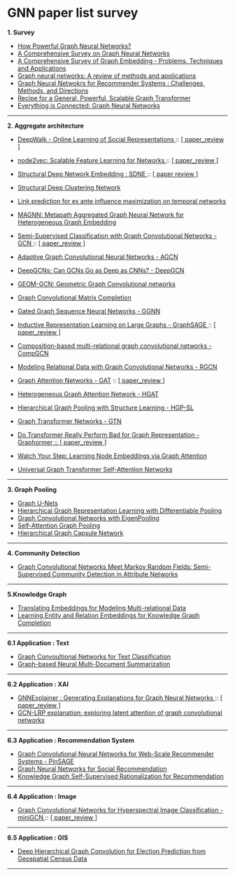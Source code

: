 # GNN paper list survey 
**1. Survey**
* <a href = "https://arxiv.org/pdf/1810.00826.pdf"> How Powerful Graph Neural Networks? </a>
* <a href = "https://arxiv.org/pdf/1901.00596.pdf?ref=https://githubhelp.com"> A Comprehensive Survey on Graph Neural Networks </a>
* <a href = "https://arxiv.org/pdf/1709.07604.pdf?ref=https://githubhelp.com">A Comprehensive Survey of Graph Embedding - Problems, Techniques and Applications </a>
* <a href = "https://reader.elsevier.com/reader/sd/pii/S2666651021000012?token=16C2A9332AE81F4D54098EEE79D8535A40695603E95EDA396E895AA03C704FB54F1C28DA614FF06943FA85AEBB7F8603&originRegion=us-east-1&originCreation=20220330071910"> Graph neural networks: A review of methods and applications </a>
* <a href = "https://arxiv.org/pdf/2109.12843.pdf"> Graph Neural Netwokrs for Recommender Systems : Challenges, Methods, and Directions </a>
* <a href = "https://arxiv.org/pdf/2205.12454.pdf"> Recipe for a General, Powerful, Scalable Graph Transformer </a>
* <a href = "https://arxiv.org/pdf/2301.08210.pdf"> Everything is Connected: Graph Neural Networks </a>
---

**2. Aggregate architecture** 
* <a href = "https://arxiv.org/pdf/1403.6652.pdf"> DeepWalk - Online Learning of Social Representations </a> :: <a href = "https://melon-buffer-f27.notion.site/DeeWalk-Onlie-Learning-of-Social-Representations-eecf671ad29145c39dff869323114335"> [ paper_review ] </a>
* <a href = "https://arxiv.org/pdf/1607.00653.pdf"> node2vec: Scalable Feature Learning for Networks </a> :: <a href = "https://melon-buffer-f27.notion.site/Node2Vec-Scalable-Feautre-Learning-for-Networks-97d414518f674c92adf8b7f2b432e717"> [ paper_review ] </a>
* <a href = "https://www.kdd.org/kdd2016/papers/files/rfp0191-wangAemb.pdf"> Structural Deep Network Embedding : SDNE </a> :: <a href = "https://www.notion.so/Structural-Deep-Network-Embedding-SDNE-181c5c19b4e94eb680416e857f69c038?pvs=4"> [ paper review ] </a>
* <a href = "https://arxiv.org/pdf/2002.01633.pdf"> Structural Deep Clustering Network </a>
* <a href = "https://arxiv.org/pdf/2305.09965.pdf"> Link prediction for ex ante influence maximization on temporal networks </a>
* <a href = "https://arxiv.org/pdf/2002.01680.pdf"> MAGNN: Metapath Aggregated Graph Neural Network for Heterogeneous Graph Embedding </a>
* <a href = "https://arxiv.org/pdf/1609.02907.pdf"> Semi-Supervised Classification with Graph Convolutional Networks - GCN </a> :: <a href = "https://melon-buffer-f27.notion.site/Semi-supervised-Classification-with-Graph-Convolutional-Networks-06320f5d92c04f418dcefd1fecedba68"> [ paper_review ] </a>
* <a href = "https://arxiv.org/pdf/1801.03226.pdf"> Adaptive Graph Convolutional Neural Networks - AGCN </a>
* <a href = "https://arxiv.org/pdf/1904.03751.pdf"> DeepGCNs: Can GCNs Go as Deep as CNNs? - DeepGCN </a>
* <a href = "https://arxiv.org/pdf/2002.05287.pdf"> GEOM-GCN: Geometric Graph Convolutional networks </a>
* <a href = "https://arxiv.org/pdf/1706.02263.pdf"> Graph Convolutional Matrix Completion </a>

* <a href = "https://arxiv.org/pdf/1511.05493.pdf"> Gated Graph Sequence Neural Networks - GGNN </a>
* <a href = "https://arxiv.org/pdf/1706.02216.pdf"> Inductive Representation Learning on Large Graphs - GraphSAGE </a> :: <a href = "https://www.notion.so/Inductive-Representation-Learning-on-Large-Graphs-GraphSAGE-905e95556aa248d68cfee086a3ecebfd?pvs=4"> [ paper_review ] </a>
* <a href = "https://arxiv.org/pdf/1911.03082.pdf?ref=https://githubhelp.com"> Composition-based multi-relational graph convolutional networks - CompGCN </a>
* <a href = "https://arxiv.org/pdf/1703.06103.pdf"> Modeling Relational Data with Graph Convolutional Networks - RGCN </a>


* <a href = "https://arxiv.org/pdf/1710.10903.pdf"> Graph Attention Networks - GAT</a> :: <a href = "https://melon-buffer-f27.notion.site/Graph-Attention-Networks-59c1ce15b51440a8b057edb2e2aa2189"> [ paper_review ] </a> 
* <a href = "https://arxiv.org/pdf/1903.07293.pdf"> Heterogeneous Graph Attention Network - HGAT </a>
* <a href = "https://arxiv.org/pdf/1911.05954.pdf"> Hierarchical Graph Pooling with Structure Learning - HGP-SL </a>
* <a href = "https://arxiv.org/pdf/1911.06455.pdf"> Graph Transformer Networks - GTN </a>
* <a href = "https://openreview.net/pdf?id=OeWooOxFwDa"> Do Transformer Really Perform Bad for Graph Representation - Graphormer :: <a href = "https://melon-buffer-f27.notion.site/Do-Transformers-Really-Perform-Bad-for-Graph-Representation-Graphormer-c2284d3d653945aa800898c7b3fdb8b6"> [ paper_review ] </a>
* <a href = "https://arxiv.org/abs/1710.09599"> Watch Your Step: Learning Node Embeddings via Graph Attention </a>
* <a href = "https://arxiv.org/pdf/1909.11855.pdf"> Universal Graph Transformer Self-Attention Networks </a>
---

**3. Graph Pooling**
* <a href = "https://arxiv.org/pdf/1905.05178.pdf"> Graph U-Nets </a>
* <a href = "https://arxiv.org/pdf/1806.08804.pdf"> Hierarchical Graph Representation Learning with Differentiable Pooling </a>
* <a href = "https://arxiv.org/pdf/1904.13107.pdf"> Graph Convolutional Networks with EigenPooling </a>
* <a href = "https://arxiv.org/pdf/1904.08082.pdf"> Self-Attention Graph Pooling </a>
* <a href = "https://arxiv.org/pdf/2012.08734.pdf"> Hierarchical Graph Capsule Network </a>
---

**4. Community Detection** 
* <a href = "https://ojs.aaai.org/index.php/AAAI/article/view/3780"> Graph Convolutional Networks Meet Markov Random Fields: Semi-Supervised Community Detection in Attribute Networks </a>
---

**5.Knowledge Graph**
* <a href = "https://proceedings.neurips.cc/paper/2013/file/1cecc7a77928ca8133fa24680a88d2f9-Paper.pdf"> Translating Embeddings for Modeling Multi-relational Data </a>
* <a href = "https://linyankai.github.io/publications/aaai2015_transr.pdf"> Learning Entity and Relation Embeddings for Knowledge Graph Completion </a>
---

**6.1 Application : Text**
* <a href = "https://arxiv.org/pdf/1809.05679.pdf"> Graph Convoultional Networks for Text Classification </a>
* <a href = "https://aclanthology.org/K17-1045.pdf"> Graph-based Neural Multi-Document Summarization </a>
---
**6.2 Application : XAI** 
* <a href = "https://arxiv.org/pdf/1903.03894.pdf"> GNNExplainer : Generating Explanations for Graph Neural Networks </a> :: <a href = "https://www.notion.so/Adaptive-Graph-Convolutional-Neural-Networks-AGCN-de355b6c34cc4577bdd7d9f7d959c71d?pvs=4"> [ paper_review ] </a>
* <a href = "https://ieeexplore.ieee.org/document/9207639"> GCN-LRP explanation: exploring latent attention of graph convolutional networks </a>
---
**6.3 Application : Recommendation System**
* <a href = "https://arxiv.org/pdf/1806.01973.pdf"> Graph Convolutional Neural Networks for Web-Scale Recommender Systems - PinSAGE </a>
* <a href = "https://arxiv.org/pdf/1902.07243.pdf"> Graph Neural Networks for Social Recommendation </a>
* <a href = "https://arxiv.org/pdf/2307.02759.pdf"> Knowledge Graph Self-Supervised Rationalization for Recommendation </a>

---

**6.4 Application : Image**
* <a href = "https://arxiv.org/pdf/2008.02457.pdf"> Graph Convolutional Networks for Hyperspectral Image Classification - miniGCN </a> :: <a href = "https://melon-buffer-f27.notion.site/Graph-Convoluional-Networks-for-Hyperspectral-Image-Classification-c00146a71d7e4646871617b31ec6b31d"> [ paper_review ] </a>
---
  
**6.5 Application : GIS**  
* <a href = "https://ojs.aaai.org/index.php/AAAI/article/view/3841"> Deep Hierarchical Graph Convolution for Election Prediction from Geospatial Census Data </a>
---
